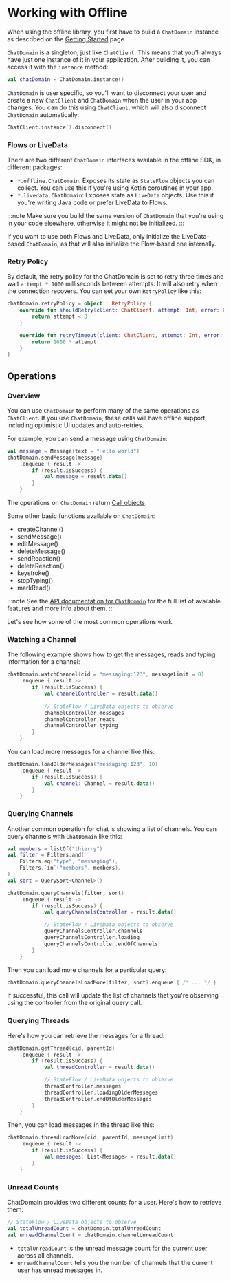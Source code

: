 # Working with Offline

When using the offline library, you first have to build a `ChatDomain` instance as described on the [Getting Started](../01-basics/03-getting-started.md#creating-a-chatdomain) page.

`ChatDomain` is a singleton, just like `ChatClient`. This means that you'll always have just one instance of it in your application. After building it, you can access it with the `instance` method:

```kotlin
val chatDomain = ChatDomain.instance()
```

`ChatDomain` is user specific, so you'll want to disconnect your user and create a new `ChatClient` and `ChatDomain` when the user in your app changes. You can do this using `ChatClient`, which will also disconnect `ChatDomain` automatically:

```kotlin
ChatClient.instance().disconnect()
```

### Flows or LiveData

There are two different `ChatDomain` interfaces available in the offline SDK, in different packages:

- `*.offline.ChatDomain`: Exposes its state as `StateFlow` objects you can collect. You can use this if you're using Kotlin coroutines in your app. 
- `*.livedata.ChatDomain`: Exposes state as `LiveData` objects. Use this if you're writing Java code or prefer LiveData to Flows.

:::note
Make sure you build the same version of `ChatDomain` that you're using in your code elsewhere, otherwise it might not be initialized.
:::

If you want to use both Flows and LiveData, only initialize the LiveData-based `ChatDomain`, as that will also initialize the Flow-based one internally.

### Retry Policy

By default, the retry policy for the ChatDomain is set to retry three times and wait `attempt * 1000` milliseconds between attempts. It will also retry when the connection recovers. You can set your own `RetryPolicy` like this:

```kotlin
chatDomain.retryPolicy = object : RetryPolicy {
    override fun shouldRetry(client: ChatClient, attempt: Int, error: ChatError): Boolean {
        return attempt < 3
    }

    override fun retryTimeout(client: ChatClient, attempt: Int, error: ChatError): Int {
        return 1000 * attempt
    }
}
```

## Operations

### Overview

You can use `ChatDomain` to perform many of the same operations as `ChatClient`. If you use `ChatDomain`, these calls will have offline support, including optimistic UI updates and auto-retries.

For example, you can send a message using `ChatDomain`:

```kotlin
val message = Message(text = "Hello world")
chatDomain.sendMessage(message)
    .enqueue { result ->
        if (result.isSuccess) {
            val message = result.data()
        }
    }
```

The operations on `ChatDomain` return [Call objects](../01-basics/04-core-concepts.md#calls).

Some other basic functions available on `ChatDomain`:

- createChannel()
- sendMessage()
- editMessage()
- deleteMessage()
- sendReaction()
- deleteReaction()
- keystroke()
- stopTyping()
- markRead()

:::note
See the [API documentation for `ChatDomain`](https://getstream.github.io/stream-chat-android/stream-chat-android-offline/stream-chat-android-offline/io.getstream.chat.android.offline/-chat-domain/index.html) for the full list of available features and more info about them.
:::

Let's see how some of the most common operations work.

### Watching a Channel

The following example shows how to get the messages, reads and typing information for a channel:

```kotlin
chatDomain.watchChannel(cid = "messaging:123", messageLimit = 0) 
    .enqueue { result -> 
        if (result.isSuccess) { 
            val channelController = result.data() 
 
            // StateFlow / LiveData objects to observe 
            channelController.messages 
            channelController.reads 
            channelController.typing 
        } 
    }
```

You can load more messages for a channel like this:

```kotlin
chatDomain.loadOlderMessages("messaging:123", 10)
    .enqueue { result ->
        if (result.isSuccess) {
            val channel: Channel = result.data()
        }
    }
```

### Querying Channels

Another common operation for chat is showing a list of channels. You can query channels with `ChatDomain` like this:

```kotlin
val members = listOf("thierry")
val filter = Filters.and(
    Filters.eq("type", "messaging"),
    Filters.`in`("members", members),
)
val sort = QuerySort<Channel>()

chatDomain.queryChannels(filter, sort)
    .enqueue { result ->
        if (result.isSuccess) {
            val queryChannelsController = result.data()

            // StateFlow / LiveData objects to observe 
            queryChannelsController.channels
            queryChannelsController.loading
            queryChannelsController.endOfChannels
        }
    }
```

Then you can load more channels for a particular query:

```kotlin
chatDomain.queryChannelsLoadMore(filter, sort).enqueue { /* ... */ }
```

If successful, this call will update the list of channels that you're observing using the controller from the original query call.

### Querying Threads

Here's how you can retrieve the messages for a thread:

```kotlin
chatDomain.getThread(cid, parentId)
    .enqueue { result ->
        if (result.isSuccess) {
            val threadController = result.data()

            // StateFlow / LiveData objects to observe 
            threadController.messages
            threadController.loadingOlderMessages
            threadController.endOfOlderMessages
        }
    }
```

Then, you can load messages in the thread like this:

```kotlin
chatDomain.threadLoadMore(cid, parentId, messageLimit)
    .enqueue { result ->
        if (result.isSuccess) {
            val messages: List<Message> = result.data()
        }
    }
```

### Unread Counts

ChatDomain provides two different counts for a user. Here's how to retrieve them:

```kotlin
// StateFlow / LiveData objects to observe 
val totalUnreadCount = chatDomain.totalUnreadCount
val unreadChannelCount = chatDomain.channelUnreadCount
```

- `totalUnreadCount` is the unread message count for the current user across all channels.
- `unreadChannelCount` tells you the number of channels that the current user has unread messages in.
